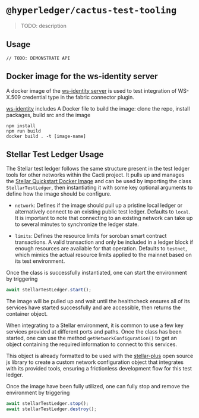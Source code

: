 # `@hyperledger/cactus-test-tooling`

> TODO: description

## Usage

```
// TODO: DEMONSTRATE API
```

## Docker image for the ws-identity server

A docker image of the [ws-identity server](https://hub.docker.com/repository/docker/brioux/ws-identity) is used to test integration of WS-X.509 credential type in the fabric connector plugin.

[ws-identity](https://github.com/brioux/ws-identity) includes A Docker file to build the image:
clone the repo, install packages, build src and the image

```
npm install
npm run build
docker build . -t [image-name]
```

## Stellar Test Ledger Usage

The Stellar test ledger follows the same structure present in the test ledger tools for other networks within the Cacti project. It pulls up and manages the [Stellar Quickstart Docker Image](https://github.com/stellar/quickstart) and can be used by importing the class `StellarTestLedger`, then instantiating it with some key optional arguments to define how the image should be configure.

- `network`: Defines if the image should pull up a pristine local ledger or alternatively connect to an existing public test ledger. Defaults to `local`. It is important to note that connecting to an existing network can take up to several minutes to synchronize the ledger state.

- `limits`: Defines the resource limits for soroban smart contract transactions. A valid transaction and only be included in a ledger block if enough resources are available for that operation. Defaults to `testnet`, which mimics the actual resource limits applied to the mainnet based on its test environment.

Once the class is successfully instantiated, one can start the environment by triggering

```typescript
await stellarTestLedger.start();
```

The image will be pulled up and wait until the healthcheck ensures all of its services have started successfully and are accessible, then returns the container object.

When integrating to a Stellar environment, it is common to use a few key services provided at different ports and paths. Once the class has been started, one can use the method `getNetworkConfiguration()` to get an object containing the required information to connect to this services.

This object is already formatted to be used with the [stellar-plus](https://github.com/CheesecakeLabs/stellar-plus) open source js library to create a custom network configuration object that integrates with its provided tools, ensuring a frictionless development flow for this test ledger.

Once the image have been fully utilized, one can fully stop and remove the environment by triggering

```typescript
await stellarTestLedger.stop();
await stellarTestLedger.destroy();
```
